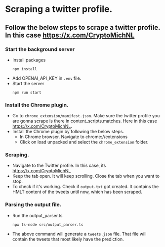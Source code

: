# Scraping a twitter profile. 
## Follow the below steps to scrape a twitter profile. In this case https://x.com/CryptoMichNL

### Start the background server
- Install packages
  ```
  npm install
  ```
- Add OPENAI_API_KEY in `.env` file.
- Start the server
  ```
  npm run start
  ```

### Install the Chrome plugin.
- Go to `chrome_extension/manifest.json`. Make sure the twitter profile you are gonna scrape is there in content_scripts.matches. Here in this case https://x.com/CryptoMichNL.
- Install the Chrome plugin by following the below steps.
  - In Chrome browser. Navigate to chrome://extensions
  - Click on load unpacked and select the `chrome_extension` folder.

 ### Scraping.
 - Navigate to the Twitter profile. In this case, its https://x.com/CryptoMichNL
 - Keep the tab open. It will keep scrolling. Close the tab when you want to stop.
 - To check if it's working. Check if `output.txt` got created. It contains the HMLT content of the tweets until now, which has been scraped.

 ### Parsing the output file.
 - Run the output_parser.ts
   ```
   npx ts-node src/output_parser.ts
   ```
 - The above command will generate a `tweets.json` file. That file will contain the tweets that most likely have the prediction.
